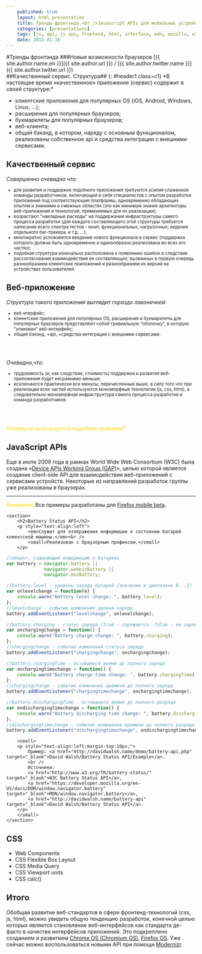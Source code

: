 ```yaml
---
    published: true
    layout: html.presentation
    title: Тренды фронтэнда.<br />Javascript APIs для мобильных устройств
    categories: [presentations]
    tags: [js, api, js api, frontend, html, interface, mdn, mozilla, w3c]
    date: 2013.01.16
---
```

<!--
<section>
#Тренды фронтэнда
###Новые возможности браузеров
[{{ site.author.name.en }}]({{ site.author.url }}) / [{{ site.author.twitter.name }}]({{ site.author.twitter.url }})
</section>
-->

<section>
#Тренды фронтэнда
###Новые возможности браузеров
[{{ site.author.name.en }}]({{ site.author.url }}) / [{{ site.author.twitter.name }}]({{ site.author.twitter.url }})
</section>

<section>
    <section>
##Качественный сервис. Структура##     {: #header1 class=c1}
*В настоящее время &laquo;качественное&raquo; приложение (сервис) содержит в своей структуре:*
        <ul>
            <li class="fragment">клиентские приложения для популярных OS (iOS, Android, Windows, Linux, ...);</li>
            <li class="fragment">расширения для популярных браузеров;</li>
            <li class="fragment">букмарклеты для популярных браузеров;</li>
            <li class="fragment">веб-клиента;</li>
            <li class="fragment">общий бэкэнд, в котором, наряду с основным функционалом, реализованы собственное api и средства интеграции с внешними сервисами.</li>
        </ul>
    </section>
    <section>
        <h2>Качественный сервис</h2>
        <p style="text-align:left"><em>Совершенно очевидно что:</em></p>
        <small>
        <ul>
            <li class="fragment">для развития и поддержки подобного приложения требуются усилия слаженной команды разработчиков, включающей в себя специалистов с опытом разработки приложений под соответствующие платформы, одновременно обладающих опытом и знаниями в смежных областях (это как минимум знание архитектуры веб-приложений и технологий, применяемых для их реализации);</li>
            <li class="fragment">возрастают "накладные расходы" на поддержание инфраструктуры самого процесса разработки (для каждого составляющего этой структуры требуется написание всего спектра тестов - юнит, функциональных, нагрузочных; ведение отдельного баг-трекера, и т.д. ...);</li>
            <li class="fragment">многократно усложняется введение нового функционала в сервис (поддержка которого должна быть одновременно и единообразно реализована во всех его частях);</li>
            <li class="fragment">подобная структура изначально расположена к появлению ошибок в следствии рассогласования взаимодействия ее составляющих, вызванных в первую очередь разнообразием клиентских приложений и разнообразием их версий на устройствах пользователей.</li>
        </ul>
        </small>
    </section>
</section>

<section>
    <h2>Веб-приложение</h2>
    <p style="text-align:left"><em>Структура такого приложения выглядит гораздо лаконичней:</em></p>
    <small>
    <ul>
        <li class="fragment">веб-итерфейс;</li>
        <li class="fragment">клиентские приложения для популярных OS, расширения и букмарклеты для популярных браузеров представляют собой тривиальную "оболочку", в которую "упакован" веб-интерфейс;</li>
        <li class="fragment">общий бэкэнд, +api, +средства интеграции с внешними сервисами.</li>
    </ul>
    </small>
    <br /><br />
    <p class="fragment" style="text-align:left"><em>Очевидно,что:</em></p>
    <small>
    <ul>
        <li class="fragment">трудоемкость (и, как следствие, стоимость) поддержки и развития веб-приложения будет несравнимо меньше;</li>
        <li class="fragment">исключаются практически все минусы, перечисленные выше, в силу того что при реализации всех частей используются мономорфные технологии (js, css, html), а следовательно мономорфная инфраструктура самого процесса разработки и команда разработчиков.</li>
    </ul>
    </small>
    <br /><br />
    <p class="fragment" style="color:gold"><em>Почему не используется подобная практика?</em></p>
</section>

<section>
    <section>
        <h2>JavaScript APIs</h2>
        <p style="text-align:left">
            Еще в июле 2009 года в рамках World Wide Web Consortium (W3C) была создана <span style="white-space: nowrap;">&laquo;<a href="http://www.w3.org/2009/dap/" target="_blank">Device APIs Working Group (GAP)</a>&raquo;</span>, целью которой является создание client-side API для взаимодействия веб-приложений с сервисами устройств. Некоторые из направлений разработок группы уже реализованы в браузерах.
        </p>
        <hr />
        <p style="text-align:left"><span style="color:gold">Внимание!</span> Все примеры разработаны для <a href="https://play.google.com/store/apps/details?id=org.mozilla.firefox_beta" target="_blank">Firefox mobile beta</a>.</p>
    </section>



<!-- Battery Status API -->

    <section>
        <h2>Battery Status API</h2>
        <p style="text-align:left">
            <em>Служит для отображения информации о состоянии батарей клиентской машины.</em><br />
            <small>Реализован с браузерным префиксом.</small>
        </p>

```js
//объект, содержащий информацию о батареях
var battery = navigator.battery ||
              navigator.webkitBattery ||
              navigator.mozBattery;

//battery.level - уровень заряда батарей (значение в диапазоне 0...1)
var onlevelchange = function(e) {
    console.warn("Battery level change: ", battery.level);
};
//levelchange - событие изменения уровня заряда
battery.addEventListener("levelchange", onlevelchange);

//battery.charging - статус заряда (true - заряжается, false - не заряжается)
var onchargingchange = function() {
    console.warn("Battery charge change: ", battery.charging);
};
//chargingchange - событие изменения статуса заряда
battery.addEventListener("chargingchange", onchargingchange);

//battery.chargingTime - оставшееся время до полного заряда
var onchargingtimechange = function() {
    console.warn("Battery charge time change: ", battery.chargingTime);
};
//chargingchange - событие изменения времени до полного заряда
battery.addEventListener("chargingtimechange", onchargingtimechange);

//battery.dischargingTime - оставшееся время до полного разряда
var ondischargingtimechange = function() {
    console.warn("Battery discharging time change: ", battery.dischargingTime);
};
//dischargingtimechange - событие изменения времени до полного разряда
battery.addEventListener("dischargingtimechange", ondischargingtimechange);
```
        <small>
        <p style="text-align:left;margin-top:10px;">
            Пример: <a href="http://davidwalsh.name/demo/battery-api.php" target="_blank">David Walsh/Battery Status API/Example</a>.
            <br />
            Источники:
            <a href="http://www.w3.org/TR/battery-status/" target="_blank">W3C Battery Status API</a>,
            <a href="https://developer.mozilla.org/en-US/docs/DOM/window.navigator.battery" target="_blank">MDN/window.navigator.battery</a>,
            <a href="http://davidwalsh.name/battery-api" target="_blank">David Walsh/Battery Status API</a>.
        </p>
        </small>
    </section>
</section>



<!-- CSS -->

<section>
    <h2>CSS</h2>
    <ul>
        <li class="fragment">Web Components</li>
        <li class="fragment">CSS Flexible Box Layout</li>
        <li class="fragment">CSS Media Query</li>
        <li class="fragment">CSS Viewport units</li>
        <li class="fragment">CSS calc()</li>
    </ul>
</section>



<!-- Итого -->

<section>
    <h1>Итого</h1>
    <p style="text-align:left;">
        Обобщая развитие веб-стандартов в сфере фронтенд-технологий (css, js, html), можно увидеть общую тенденцию разработок, конечной целью которых является становление веб-интерфейсов как стандарта де-факто в качестве интерфейсов приложений. Это подкреплено созданием и развитием <a href="http://www.chromium.org/chromium-os/" terget="_blank">Chrome OS (Chromium OS)</a>, <a href="http://www.mozilla.org/en-US/firefoxos/" terget="_blank">Firefox OS</a>.
        Уже сейчас можно воспользоваться новыми API при помощи <a href="http://modernizr.com/download/" target="_blank">Modernizr</a>.
    </p>
</section>
